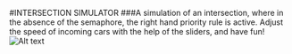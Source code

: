 #INTERSECTION SIMULATOR
###A simulation of an intersection, where in the absence of the semaphore, the right hand priority rule is active.
Adjust the speed of incoming cars with the help of the sliders, and have fun!
![ Alt text](intersection.gif) 